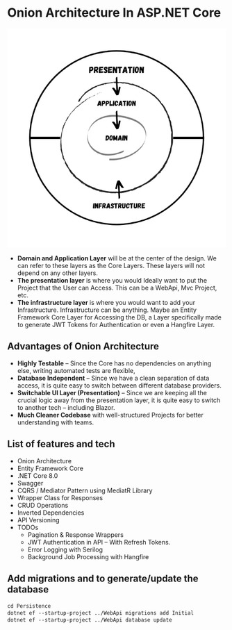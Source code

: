 # Onion Architecture In ASP.NET Core

![img.png](img.png)

- **Domain and Application Layer** will be at the center of the design. We can refer to these layers as the Core Layers. These layers will not depend on any other layers.
- **The presentation layer** is where you would Ideally want to put the Project that the User can Access. This can be a WebApi, Mvc Project, etc.
- **The infrastructure layer** is where you would want to add your Infrastructure. Infrastructure can be anything. Maybe an Entity Framework Core Layer for Accessing the DB, a Layer specifically made to generate JWT Tokens for Authentication or even a Hangfire Layer.

## Advantages of Onion Architecture
- **Highly Testable** – Since the Core has no dependencies on anything else, writing automated tests are flexible,
- **Database Independent** – Since we have a clean separation of data access, it is quite easy to switch between different database providers.
- **Switchable UI Layer (Presentation)** – Since we are keeping all the crucial logic away from the presentation layer, it is quite easy to switch to another tech – including Blazor.
- **Much Cleaner Codebase** with well-structured Projects for better understanding with teams.

## List of features and tech
- Onion Architecture
- Entity Framework Core
- .NET Core 8.0
- Swagger
- CQRS / Mediator Pattern using MediatR Library
- Wrapper Class for Responses
- CRUD Operations
- Inverted Dependencies
- API Versioning
- TODOs
  - Pagination & Response Wrappers
  - JWT Authentication in API – With Refresh Tokens.
  - Error Logging with Serilog
  - Background Job Processing with Hangfire


## Add migrations and to generate/update the database
```
cd Persistence
dotnet ef --startup-project ../WebApi migrations add Initial
dotnet ef --startup-project ../WebApi database update
```